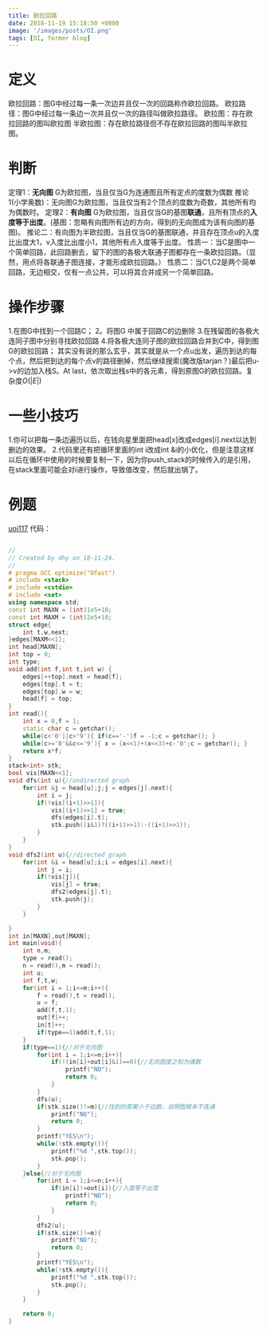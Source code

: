 ```yaml
---
title: 欧拉回路
date: 2018-11-19 15:18:50 +0800
image: '/images/posts/OI.png'
tags: [OI, former blog]
---
```


# 定义
欧拉回路：图G中经过每一条一次边并且仅一次的回路称作欧拉回路。
欧拉路径：图G中经过每一条边一次并且仅一次的路径叫做欧拉路径。
欧拉图：存在欧拉回路的图叫欧拉图
半欧拉图：存在欧拉路径但不存在欧拉回路的图叫半欧拉图。
# 判断
定理1：**无向图** G为欧拉图，当且仅当G为连通图且所有定点的度数为偶数
推论1(小学奥数)：无向图G为欧拉图，当且仅当有2个顶点的度数为奇数，其他所有均为偶数时。
定理2：**有向图** G为欧拉图，当且仅当G的基图**联通**，且所有顶点的**入度等于出度**。(基图：忽略有向图所有边的方向，得到的无向图成为该有向图的基图)。
推论二：有向图为半欧拉图，当且仅当G的基图联通，并且存在顶点u的入度比出度大1，v入度比出度小1，其他所有点入度等于出度。
性质一：当C是图中一个简单回路，此回路删去，留下的图的各极大联通子图都存在一条欧拉回路。（显然，用点将各联通子图连接，才能形成欧拉回路。）
性质二：当C1,C2是两个简单回路，无边相交，仅有一点公共，可以将其合并成另一个简单回路。
# 操作步骤
1.在图G中找到一个回路C；
2。将图G 中属于回路C的边删除
3.在残留图的各极大连同子图中分别寻找欧拉回路
4.将各极大连同子图的欧拉回路合并到C中，得到图G的欧拉回路；
其实没有说的那么玄乎，其实就是从一个点u出发，遍历到达的每个点，然后把到达的每个点v的路径删掉，然后继续搜索(魔改版tarjan？)最后把u->v的边加入栈S。At last，依次取出栈s中的各元素，得到原图G的欧拉回路。复杂度$O(|E|)$
# 一些小技巧
1.你可以把每一条边遍历以后，在钱向星里面把head[x]改成edges[i].next以达到删边的效果。
2.代码里还有把循环里面的int i改成int &i的小优化，但是注意这样以后在循环中使用的时候要复制一下，因为你push_stack的时候传入的是引用，在stack里面可能会对i进行操作，导致值改变，然后就出锅了。
# 例题
[uoj117](http://uoj.ac/problem/117)
代码：
```cpp

//
// Created by dhy on 18-11-24.
//
# pragma GCC optimize("Ofast")
# include <stack>
# include <cstdio>
# include <set>
using namespace std;
const int MAXN = (int)1e5+10;
const int MAXM = (int)2e5+10;
struct edge{
    int t,w,next;
}edges[MAXM<<1];
int head[MAXN];
int top = 0;
int type;
void add(int f,int t,int w) {
    edges[++top].next = head[f];
    edges[top].t = t;
    edges[top].w = w;
    head[f] = top;
}
int read(){
    int x = 0,f = 1;
    static char c = getchar();
    while(c<'0'||c>'9'){ if(c=='-')f = -1;c = getchar(); }
    while(c>='0'&&c<='9'){ x = (x<<1)+(x<<3)+c-'0';c = getchar(); }
    return x*f;
}
stack<int> stk;
bool vis[MAXN<<1];
void dfs(int u){//undirected graph
    for(int &j = head[u];j;j = edges[j].next){
        int i = j;
        if(!vis[(i+1)>>1]){
            vis[(i+1)>>1] = true;
            dfs(edges[i].t);
            stk.push((i&1)?((i+1)>>1):-((i+1)>>1));
        }
    }
}
void dfs2(int u){//directed graph
    for(int &i = head[u];i;i = edges[i].next){
        int j = i;
        if(!vis[j]){
            vis[j] = true;
            dfs2(edges[j].t);
            stk.push(j);
        }
    }

}
int in[MAXN],out[MAXN];
int main(void){
    int n,m;
    type = read();
    n = read(),m = read();
    int u;
    int f,t,w;
    for(int i = 1;i<=m;i++){
        f = read(),t = read();
        u = f;
        add(f,t,1);
        out[f]++;
        in[t]++;
        if(type==1)add(t,f,1);
    }
    if(type==1){//对于无向图
        for(int i = 1;i<=n;i++){
            if(!(in[i]+out[i]&1)==0){//无向图度之和为偶数
                printf("NO");
                return 0;
            }
        }
        dfs(u);
        if(stk.size()!=m){//找到的答案小于边数，说明图根本不连通
            printf("NO");
            return 0;
        }
        printf("YES\n");
        while(!stk.empty()){
            printf("%d ",stk.top());
            stk.pop();
        }
    }else{//对于无向图
        for(int i = 1;i<=n;i++){
            if(in[i]!=out[i]){//入度等于出度
                printf("NO");
                return 0;
            }
        }
        dfs2(u);
        if(stk.size()!=m){
            printf("NO");
            return 0;
        }
        printf("YES\n");
        while(!stk.empty()){
            printf("%d ",stk.top());
            stk.pop();
        }
    }

    return 0;
}
```